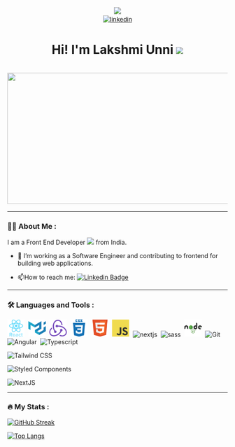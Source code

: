 
<div id="header" align="center">
  <img src="https://media.tenor.com/-6m2vqRjKDEAAAAi/geek-girl.gif" width="100"/>
</div>
<div align="center">
<a href="https://linkedin.com/in/https://www.linkedin.com/in/lakshmi-unni/" target="_blank">
<img src=https://img.shields.io/badge/linkedin-%231E77B5.svg?&style=for-the-badge&logo=linkedin&logoColor=white alt=linkedin style="margin-bottom: 5px;" />
</a>  
</div>  
 <h1 align="center">
Hi! I'm Lakshmi Unni
  
  <img src="https://media.giphy.com/media/hvRJCLFzcasrR4ia7z/giphy.gif" width="30px"/>



</h1> 

<br/>  
<div align="center">
  <img src="https://cdnb.artstation.com/p/assets/images/images/028/991/999/original/anna-havrylyukh-.gif?1596125112" width="600" height="300"/>
</div> 
  

---

### :woman_technologist: About Me :
I am a Front End Developer <img src="https://media.giphy.com/media/WUlplcMpOCEmTGBtBW/giphy.gif" width="30"> from India.
- :telescope: I’m working as a Software Engineer and contributing to frontend  for building web applications.

<!-- - :seedling: Exploring Technical Content Writing.

- :zap: In my free time, I solve problems on GeeksforGeeks and read tech articles. -->

- :mailbox:How to reach me: [![Linkedin Badge](https://img.shields.io/badge/-linkedin-blue?style=flat&logo=Linkedin&logoColor=white)](https://www.linkedin.com/in/lakshmi-unni/)

---

### :hammer_and_wrench: Languages and Tools :

<div>

  <img src="https://github.com/devicons/devicon/blob/master/icons/react/react-original-wordmark.svg" title="React" alt="React" width="40" height="40"/>&nbsp;
  <img src="https://github.com/devicons/devicon/blob/master/icons/materialui/materialui-original.svg" title="Material UI" alt="Material UI" width="40" height="40"/>&nbsp;
 <img src="https://github.com/devicons/devicon/blob/master/icons/redux/redux-original.svg" title="Redux" alt="Redux " width="40" height="40"/>&nbsp;
  <img src="https://github.com/devicons/devicon/blob/master/icons/css3/css3-plain-wordmark.svg"  title="CSS3" alt="CSS" width="40" height="40"/>&nbsp;
  <img src="https://github.com/devicons/devicon/blob/master/icons/html5/html5-original.svg" title="HTML5" alt="HTML" width="40" height="40"/>&nbsp;
  <img src="https://github.com/devicons/devicon/blob/master/icons/javascript/javascript-original.svg" title="JavaScript" alt="JavaScript" width="40" height="40"/>&nbsp;
  <img src="https://profilinator.rishav.dev/skills-assets/nextjs.png" title="nextjs" alt="nextjs" width="40" height="40"/>&nbsp;
  <img src="https://profilinator.rishav.dev/skills-assets/sass-original.svg" title="sass" alt="sass" width="40" height="40"/>&nbsp;
  <img src="https://github.com/devicons/devicon/blob/master/icons/nodejs/nodejs-original-wordmark.svg" title="NodeJS" alt="NodeJS" width="40" height="40"/>&nbsp;
    <img src="https://profilinator.rishav.dev/skills-assets/git-scm-icon.svg" title="Git" alt="Git" width="40" height="40"/>&nbsp;
    <img  src="https://profilinator.rishav.dev/skills-assets/angularjs-original.svg" title="Angular" alt="Angular" width="40" height="40"/>&nbsp;
    <img src="https://profilinator.rishav.dev/skills-assets/typescript-original.svg" title="Typescript" alt="Typescript" width="40" height="40"/>&nbsp;
 

<img  src="https://profilinator.rishav.dev/skills-assets/tailwindcss.svg" alt="Tailwind CSS" width="40" height="40"/>&nbsp;
 
<img src="https://profilinator.rishav.dev/skills-assets/styled-components.png" alt="Styled Components"  width="40" height="40"/>&nbsp;
 
<img  src="https://profilinator.rishav.dev/skills-assets/nextjs.png" alt="NextJS"  width="40" height="40"/>&nbsp;
 


</div>






---

### :fire: My Stats :
[![GitHub Streak](http://github-readme-streak-stats.herokuapp.com?user=lakshmi-unni&theme=dark&background=000000)](https://git.io/streak-stats)

[![Top Langs](https://github-readme-stats.vercel.app/api/top-langs/?username=lakshmi-unni&layout=compact&theme=vision-friendly-dark)](https://github.com/anuraghazra/github-readme-stats)



<!-- ----
<div align="center">Generated using <a href="https://profilinator.rishav.dev/" target="_blank">Github Profilinator</a></div>
 -->
